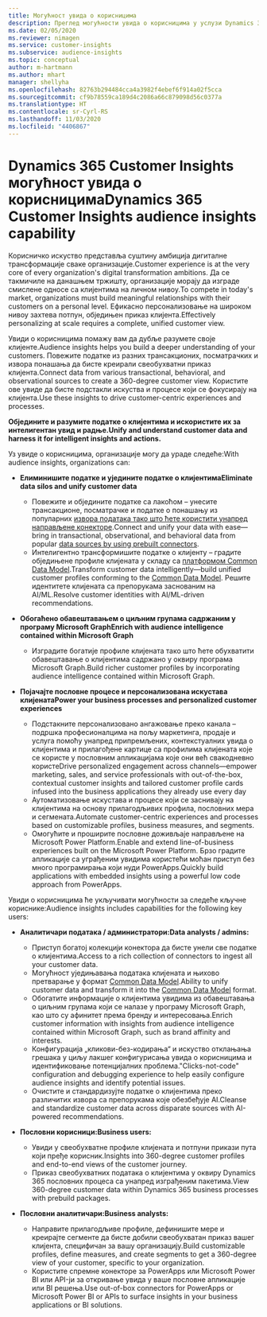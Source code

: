 ```yaml
---
title: Могућност увида о корисницима
description: Преглед могућности увида о корисницима у услузи Dynamics 365 Customer Insights.
ms.date: 02/05/2020
ms.reviewer: nimagen
ms.service: customer-insights
ms.subservice: audience-insights
ms.topic: conceptual
author: m-hartmann
ms.author: mhart
manager: shellyha
ms.openlocfilehash: 82763b294484cca4a3982f4ebef6f914a02f5cca
ms.sourcegitcommit: cf9b78559ca189d4c2086a66c879098d56c0377a
ms.translationtype: HT
ms.contentlocale: sr-Cyrl-RS
ms.lasthandoff: 11/03/2020
ms.locfileid: "4406867"
---
```

# <a name="dynamics-365-customer-insights-audience-insights-capability"></a><span data-ttu-id="5d90c-103">Dynamics 365 Customer Insights могућност увида о корисницима</span><span class="sxs-lookup"><span data-stu-id="5d90c-103">Dynamics 365 Customer Insights audience insights capability</span></span>

<span data-ttu-id="5d90c-104">Корисничко искуство представља суштину амбиција дигиталне трансформације сваке организације.</span><span class="sxs-lookup"><span data-stu-id="5d90c-104">Customer experience is at the very core of every organization's digital transformation ambitions.</span></span> <span data-ttu-id="5d90c-105">Да се такмичиле на данашњем тржишту, организације морају да изграде смислене односе са клијентима на личном нивоу.</span><span class="sxs-lookup"><span data-stu-id="5d90c-105">To compete in today's market, organizations must build meaningful relationships with their customers on a personal level.</span></span> <span data-ttu-id="5d90c-106">Ефикасно персонализовање на широком нивоу захтева потпун, обједињен приказ клијента.</span><span class="sxs-lookup"><span data-stu-id="5d90c-106">Effectively personalizing at scale requires a complete, unified customer view.</span></span>

<span data-ttu-id="5d90c-107">Увиди о корисницима помажу вам да дубље разумете своје клијенте.</span><span class="sxs-lookup"><span data-stu-id="5d90c-107">Audience insights helps you build a deeper understanding of your customers.</span></span> <span data-ttu-id="5d90c-108">Повежите податке из разних трансакционих, посматрачких и извора понашања да бисте креирали свеобухватни приказ клијента.</span><span class="sxs-lookup"><span data-stu-id="5d90c-108">Connect data from various transactional, behavioral, and observational sources to create a 360-degree customer view.</span></span> <span data-ttu-id="5d90c-109">Користите ове увиде да бисте подстакли искуства и процесе који се фокусирају на клијента.</span><span class="sxs-lookup"><span data-stu-id="5d90c-109">Use these insights to drive customer-centric experiences and processes.</span></span>

<span data-ttu-id="5d90c-110">**Обједините и разумите податке о клијентима и искористите их за интелигентан увид и радње.**</span><span class="sxs-lookup"><span data-stu-id="5d90c-110">**Unify and understand customer data and harness it for intelligent insights and actions.**</span></span>

<span data-ttu-id="5d90c-111">Уз увиде о корисницима, организације могу да ураде следеће:</span><span class="sxs-lookup"><span data-stu-id="5d90c-111">With audience insights, organizations can:</span></span>  

- <span data-ttu-id="5d90c-112">**Елиминишите податке и уједините податке о клијентима**</span><span class="sxs-lookup"><span data-stu-id="5d90c-112">**Eliminate data silos and unify customer data**</span></span>

  - <span data-ttu-id="5d90c-113">Повежите и обједините податке са лакоћом – унесите трансакционе, посматрачке и податке о понашању из популарних [извора података тако што ћете користити унапред направљене конекторе](data-sources.md).</span><span class="sxs-lookup"><span data-stu-id="5d90c-113">Connect and unify your data with ease—bring in transactional, observational, and behavioral data from popular [data sources by using prebuilt connectors](data-sources.md).</span></span>
  - <span data-ttu-id="5d90c-114">Интелигентно трансформишите податке о клијенту – градите обједињене профиле клијената у складу са [платформом Common Data Model](https://docs.microsoft.com/common-data-model/).</span><span class="sxs-lookup"><span data-stu-id="5d90c-114">Transform customer data intelligently—build unified customer profiles conforming to the [Common Data Model](https://docs.microsoft.com/common-data-model/).</span></span> <span data-ttu-id="5d90c-115">Решите идентитете клијената са препорукама заснованим на AI/ML.</span><span class="sxs-lookup"><span data-stu-id="5d90c-115">Resolve customer identities with AI/ML-driven recommendations.</span></span>

- <span data-ttu-id="5d90c-116">**Обогаћено обавештавањем о циљним групама садржаним у програму Microsoft Graph**</span><span class="sxs-lookup"><span data-stu-id="5d90c-116">**Enrich with audience intelligence contained within Microsoft Graph**</span></span>

  - <span data-ttu-id="5d90c-117">Изградите богатије профиле клијената тако што ћете обухватити обавештавање о клијентима садржано у оквиру програма Microsoft Graph.</span><span class="sxs-lookup"><span data-stu-id="5d90c-117">Build richer customer profiles by incorporating audience intelligence contained within Microsoft Graph.</span></span>  

- <span data-ttu-id="5d90c-118">**Појачајте пословне процесе и персонализована искустава клијената**</span><span class="sxs-lookup"><span data-stu-id="5d90c-118">**Power your business processes and personalized customer experiences**</span></span>

  - <span data-ttu-id="5d90c-119">Подстакните персонализовано ангажовање преко канала – подршка професионалцима на пољу маркетинга, продаје и услуга помоћу унапред припремљених, контекстуалних увида о клијентима и прилагођене картице са профилима клијената које се користе у пословним апликацијама које они већ свакодневно користе</span><span class="sxs-lookup"><span data-stu-id="5d90c-119">Drive personalized engagement across channels—empower marketing, sales, and service professionals with out-of-the-box, contextual customer insights and tailored customer profile cards infused into the business applications they already use every day</span></span>
  - <span data-ttu-id="5d90c-120">Аутоматизовање искустава и процесе који се заснивају на клијентима на основу прилагодљивих профила, пословних мера и сегмената.</span><span class="sxs-lookup"><span data-stu-id="5d90c-120">Automate customer-centric experiences and processes based on customizable profiles, business measures, and segments.</span></span>
  - <span data-ttu-id="5d90c-121">Омогућите и проширите пословне доживљаје направљене на Microsoft Power Platform.</span><span class="sxs-lookup"><span data-stu-id="5d90c-121">Enable and extend line-of-business experiences built on the Microsoft Power Platform.</span></span> <span data-ttu-id="5d90c-122">Брзо градите апликације са уграђеним увидима користећи моћан приступ без много програмирања који нуди PowerApps.</span><span class="sxs-lookup"><span data-stu-id="5d90c-122">Quickly build applications with embedded insights using a powerful low code approach from PowerApps.</span></span>  

<span data-ttu-id="5d90c-123">Увиди о корисницима ће укључивати могућности за следеће кључне кориснике:</span><span class="sxs-lookup"><span data-stu-id="5d90c-123">Audience insights includes capabilities for the following key users:</span></span>

- <span data-ttu-id="5d90c-124">**Аналитичари података / администратори:**</span><span class="sxs-lookup"><span data-stu-id="5d90c-124">**Data analysts / admins:**</span></span>

  - <span data-ttu-id="5d90c-125">Приступ богатој колекцији конектора да бисте унели све податке о клијентима.</span><span class="sxs-lookup"><span data-stu-id="5d90c-125">Access to a rich collection of connectors to ingest all your customer data.</span></span>
  - <span data-ttu-id="5d90c-126">Могућност уједињавања података клијената и њихово претварање у формат [Common Data Model](https://docs.microsoft.com/common-data-model/).</span><span class="sxs-lookup"><span data-stu-id="5d90c-126">Ability to unify customer data and transform it into the [Common Data Model](https://docs.microsoft.com/common-data-model/) format.</span></span>
  - <span data-ttu-id="5d90c-127">Обогатите информације о клијентима увидима из обавештавања о циљним групама који се налазе у програму Microsoft Graph, као што су афинитет према бренду и интересовања.</span><span class="sxs-lookup"><span data-stu-id="5d90c-127">Enrich customer information with insights from audience intelligence contained within Microsoft Graph, such as brand affinity and interests.</span></span>
  - <span data-ttu-id="5d90c-128">Конфигурација „кликови-без-кодирања“ и искуство отклањања грешака у циљу лакшег конфигурисања увида о корисницима и идентификовање потенцијалних проблема.</span><span class="sxs-lookup"><span data-stu-id="5d90c-128">"Clicks-not-code" configuration and debugging experience to help easily configure audience insights and identify potential issues.</span></span>
  - <span data-ttu-id="5d90c-129">Очистите и стандардизујте податке о клијентима преко различитих извора са препорукама које обезбеђује AI.</span><span class="sxs-lookup"><span data-stu-id="5d90c-129">Cleanse and standardize customer data across disparate sources with AI-powered recommendations.</span></span>  

- <span data-ttu-id="5d90c-130">**Пословни корисници:**</span><span class="sxs-lookup"><span data-stu-id="5d90c-130">**Business users:**</span></span>

  - <span data-ttu-id="5d90c-131">Увиди у свеобухватне профиле клијената и потпуни прикази пута који пређе корисник.</span><span class="sxs-lookup"><span data-stu-id="5d90c-131">Insights into 360-degree customer profiles and end-to-end views of the customer journey.</span></span>
  - <span data-ttu-id="5d90c-132">Приказ свеобухватних података о клијентима у оквиру Dynamics 365 пословних процеса са унапред изграђеним пакетима.</span><span class="sxs-lookup"><span data-stu-id="5d90c-132">View 360-degree customer data within Dynamics 365 business processes with prebuild packages.</span></span>

- <span data-ttu-id="5d90c-133">**Пословни аналитичари:**</span><span class="sxs-lookup"><span data-stu-id="5d90c-133">**Business analysts:**</span></span>

  - <span data-ttu-id="5d90c-134">Направите прилагодљиве профиле, дефинишите мере и креирајте сегменте да бисте добили свеобухватан приказ вашег клијента, специфичан за вашу организацију.</span><span class="sxs-lookup"><span data-stu-id="5d90c-134">Build customizable profiles, define measures, and create segments to get a 360-degree view of your customer, specific to your organization.</span></span>  
  - <span data-ttu-id="5d90c-135">Користите спремне конекторе за PowerApps или Microsoft Power BI или API-ји за откривање увида у ваше пословне апликације или BI решења.</span><span class="sxs-lookup"><span data-stu-id="5d90c-135">Use out-of-box connectors for PowerApps or Microsoft Power BI or APIs to surface insights in your business applications or BI solutions.</span></span>  
